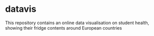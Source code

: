 # datavis
This repository contains an online data visualisation on student health, showing  their fridge contents around European countries
